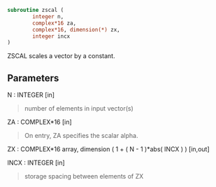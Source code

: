 ```fortran
subroutine zscal (
        integer n,
        complex*16 za,
        complex*16, dimension(*) zx,
        integer incx
)
```

ZSCAL scales a vector by a constant.

## Parameters
N : INTEGER [in]
> number of elements in input vector(s)

ZA : COMPLEX\*16 [in]
> On entry, ZA specifies the scalar alpha.

ZX : COMPLEX\*16 array, dimension ( 1 + ( N - 1 )\*abs( INCX ) ) [in,out]

INCX : INTEGER [in]
> storage spacing between elements of ZX
